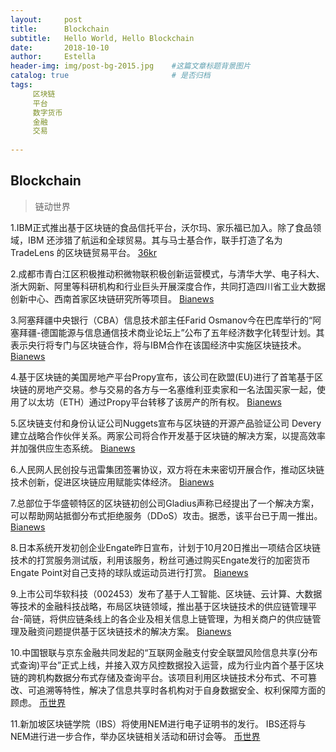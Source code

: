```yaml
---
layout:     post
title:      Blockchain
subtitle:   Hello World, Hello Blockchain
date:       2018-10-10 
author:     Estella 
header-img: img/post-bg-2015.jpg 	#这篇文章标题背景图片
catalog: true 						# 是否归档
tags:	
     区块链
     平台
     数字货币
     金融
     交易
    
---
```


## Blockchain
>链动世界

1.IBM正式推出基于区块链的食品信托平台，沃尔玛、家乐福已加入。除了食品领域，IBM 还涉猎了航运和全球贸易。其与马士基合作，联手打造了名为 TradeLens 的区块链贸易平台。 [36kr](https://36kr.com/p/5156311.html)

2.成都市青白江区积极推动积微物联积极创新运营模式，与清华大学、电子科大、浙大网新、阿里等科研机构和行业巨头开展深度合作，共同打造四川省工业大数据创新中心、西南首家区块链研究所等项目。 [Bianews](http://www.bianews.com/news/flash?id=22081)

3.阿塞拜疆中央银行（CBA）信息技术部主任Farid Osmanov今在巴库举行的“阿塞拜疆-德国能源与信息通信技术商业论坛上”公布了五年经济数字化转型计划。其表示央行将专门与区块链合作，将与IBM合作在该国经济中实施区块链技术。 [Bianews](http://www.bianews.com/news/flash?id=22013)

4.基于区块链的美国房地产平台Propy宣布，该公司在欧盟(EU)进行了首笔基于区块链的房地产交易。参与交易的各方与一名塞维利亚卖家和一名法国买家一起，使用了以太坊（ETH）通过Propy平台转移了该房产的所有权。 [Bianews](http://www.bianews.com/news/flash?id=22019)

5.区块链支付和身份认证公司Nuggets宣布与区块链的开源产品验证公司 Devery建立战略合作伙伴关系。两家公司将合作开发基于区块链的解决方案，以提高效率并加强供应生态系统。 [Bianews](http://www.bianews.com/news/flash?id=22045)

6.人民网人民创投与迅雷集团签署协议，双方将在未来密切开展合作，推动区块链技术创新，促进区块链应用赋能实体经济。 [Bianews](http://www.bianews.com/news/flash?id=22070)

7.总部位于华盛顿特区的区块链初创公司Gladius声称已经提出了一个解决方案，可以帮助网站抵御分布式拒绝服务（DDoS）攻击。据悉，该平台已于周一推出。 [Bianews](http://www.bianews.com/news/flash?id=22080)

8.日本系统开发初创企业Engate昨日宣布，计划于10月20日推出一项结合区块链技术的打赏服务测试版，利用该服务，粉丝可通过购买Engate发行的加密货币Engate Point对自己支持的球队或运动员进行打赏。 [Bianews](http://www.bianews.com/news/flash?id=22082)

9.上市公司华软科技（002453）发布了基于人工智能、区块链、云计算、大数据等技术的金融科技战略，布局区块链领域，推出基于区块链技术的供应链管理平台-简链，将供应链条线上的各企业及相关信息上链管理，为相关商户的供应链管理及融资问题提供基于区块链技术的解决方案。 [Bianews](http://www.bianews.com/news/flash?id=22083)

10.中国银联与京东金融共同发起的“互联网金融支付安全联盟风险信息共享(分布式查询)平台”正式上线，并接入双方风控数据投入运营，成为行业内首个基于区块链的跨机构数据分布式存储及查询平台。该项目利用区块链技术分布式、不可篡改、可追溯等特性，解决了信息共享时各机构对于自身数据安全、权利保障方面的顾虑。 [币世界](https://www.bishijie.com/kuaixun_125026)

11.新加坡区块链学院（IBS）将使用NEM进行电子证明书的发行。 IBS还将与NEM进行进一步合作，举办区块链相关活动和研讨会等。 [币世界](https://www.bishijie.com/kuaixun_124952)
